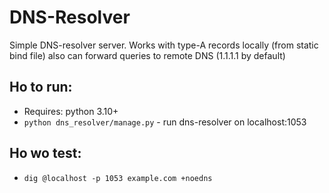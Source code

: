 # DNS-Resolver
Simple DNS-resolver server. Works with type-A records locally (from static bind file) also can forward queries to remote DNS (1.1.1.1 by default)
## Ho to run:
* Requires: python 3.10+
* `python dns_resolver/manage.py` - run dns-resolver on localhost:1053

## Ho wo test:
* `dig @localhost -p 1053 example.com +noedns`
